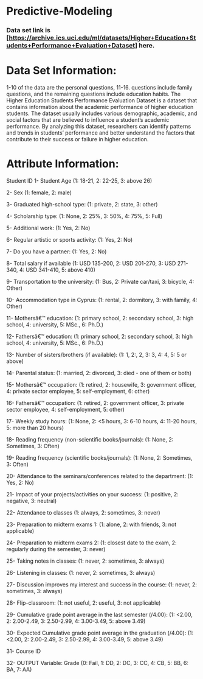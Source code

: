 # Predictive-Modeling
### Data set link is [https://archive.ics.uci.edu/ml/datasets/Higher+Education+Students+Performance+Evaluation+Dataset] here.

# Data Set Information:
1-10 of the data are the personal questions, 11-16. questions include family questions, and the remaining questions include education habits.
The Higher Education Students Performance Evaluation Dataset is a dataset that contains information about the academic performance of higher education students. The dataset usually includes various demographic, academic, and social factors that are believed to influence a student’s academic performance. By analyzing this dataset, researchers can identify patterns and trends in students’ performance and better understand the factors that contribute to their success or failure in higher education.

# Attribute Information:
Student ID 1- Student Age (1: 18-21, 2: 22-25, 3: above 26)

2- Sex (1: female, 2: male)

3- Graduated high-school type: (1: private, 2: state, 3: other)

4- Scholarship type: (1: None, 2: 25%, 3: 50%, 4: 75%, 5: Full)

5- Additional work: (1: Yes, 2: No)

6- Regular artistic or sports activity: (1: Yes, 2: No)

7- Do you have a partner: (1: Yes, 2: No)

8- Total salary if available (1: USD 135-200, 2: USD 201-270, 3: USD 271-340, 4: USD 341-410, 5: above 410)

9- Transportation to the university: (1: Bus, 2: Private car/taxi, 3: bicycle, 4: Other)

10- Accommodation type in Cyprus: (1: rental, 2: dormitory, 3: with family, 4: Other)

11- Mothersâ€™ education: (1: primary school, 2: secondary school, 3: high school, 4: university, 5: MSc., 6: Ph.D.)

12- Fathersâ€™ education: (1: primary school, 2: secondary school, 3: high school, 4: university, 5: MSc., 6: Ph.D.)

13- Number of sisters/brothers (if available): (1: 1, 2:, 2, 3: 3, 4: 4, 5: 5 or above)

14- Parental status: (1: married, 2: divorced, 3: died - one of them or both)

15- Mothersâ€™ occupation: (1: retired, 2: housewife, 3: government officer, 4: private sector employee, 5: self-employment, 6: other)

16- Fathersâ€™ occupation: (1: retired, 2: government officer, 3: private sector employee, 4: self-employment, 5: other)

17- Weekly study hours: (1: None, 2: <5 hours, 3: 6-10 hours, 4: 11-20 hours, 5: more than 20 hours)

18- Reading frequency (non-scientific books/journals): (1: None, 2: Sometimes, 3: Often)

19- Reading frequency (scientific books/journals): (1: None, 2: Sometimes, 3: Often)

20- Attendance to the seminars/conferences related to the department: (1: Yes, 2: No)

21- Impact of your projects/activities on your success: (1: positive, 2: negative, 3: neutral)

22- Attendance to classes (1: always, 2: sometimes, 3: never)

23- Preparation to midterm exams 1: (1: alone, 2: with friends, 3: not applicable)

24- Preparation to midterm exams 2: (1: closest date to the exam, 2: regularly during the semester, 3: never)

25- Taking notes in classes: (1: never, 2: sometimes, 3: always)

26- Listening in classes: (1: never, 2: sometimes, 3: always)

27- Discussion improves my interest and success in the course: (1: never, 2: sometimes, 3: always)

28- Flip-classroom: (1: not useful, 2: useful, 3: not applicable)

29- Cumulative grade point average in the last semester (/4.00): (1: <2.00, 2: 2.00-2.49, 3: 2.50-2.99, 4: 3.00-3.49, 5: above 3.49)

30- Expected Cumulative grade point average in the graduation (/4.00): (1: <2.00, 2: 2.00-2.49, 3: 2.50-2.99, 4: 3.00-3.49, 5: above 3.49)

31- Course ID

32- OUTPUT Variable: Grade (0: Fail, 1: DD, 2: DC, 3: CC, 4: CB, 5: BB, 6: BA, 7: AA)

